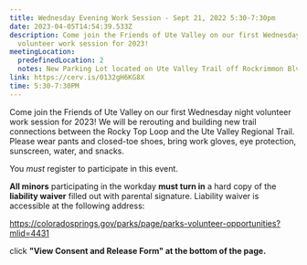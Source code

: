 ```yaml
---
title: Wednesday Evening Work Session - Sept 21, 2022 5:30-7:30pm
date: 2023-04-05T14:54:39.533Z
description: Come join the Friends of Ute Valley on our first Wednesday night
  volunteer work session for 2023!
meetingLocation:
  predefinedLocation: 2
  notes: New Parking Lot located on Ute Valley Trail off Rockrimmon Blvd.
link: https://cerv.is/0132gH6KG8X
time: 5:30-7:30PM
---
```


Come join the Friends of Ute Valley on our first Wednesday night volunteer work session for 2023! We will be rerouting and building new trail connections between the Rocky Top Loop and the Ute Valley Regional Trail. Please wear pants and closed-toe shoes, bring work gloves, eye protection, sunscreen, water, and snacks.

You _must_ register to participate in this event.

**All minors** participating in the workday **must turn in** a hard copy of the **liability waiver** filled out with parental signature. Liability waiver is accessible at the following address:

<https://coloradosprings.gov/parks/page/parks-volunteer-opportunities?mlid=4431>

click **"View Consent and Release Form" at the bottom of the page.**
